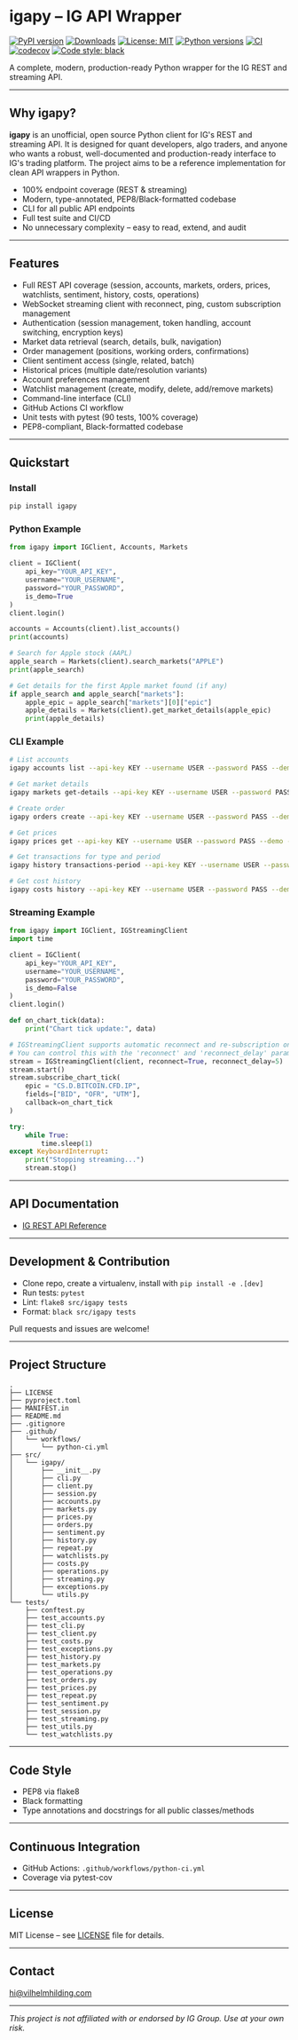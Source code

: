 # igapy – IG API Wrapper

[![PyPI version](https://img.shields.io/pypi/v/igapy.svg)](https://pypi.org/project/igapy)
[![Downloads](https://static.pepy.tech/badge/igapy)](https://pepy.tech/project/igapy)
[![License: MIT](https://img.shields.io/badge/License-MIT-yellow.svg)](LICENSE)
[![Python versions](https://img.shields.io/pypi/pyversions/igapy.svg)](https://pypi.org/project/igapy)
[![CI](https://github.com/vilhelmhilding/igapy/actions/workflows/python-ci.yml/badge.svg)](https://github.com/vilhelmhilding/igapy/actions)
[![codecov](https://codecov.io/gh/vilhelmhilding/igapy/branch/main/graph/badge.svg)](https://codecov.io/gh/vilhelmhilding/igapy)
[![Code style: black](https://img.shields.io/badge/code%20style-black-000000.svg)](https://github.com/psf/black)

A complete, modern, production-ready Python wrapper for the IG REST and streaming API.

---

## Why igapy?

**igapy** is an unofficial, open source Python client for IG's REST and streaming API. It is designed for quant developers, algo traders, and anyone who wants a robust, well-documented and production-ready interface to IG's trading platform. The project aims to be a reference implementation for clean API wrappers in Python.

- 100% endpoint coverage (REST & streaming)
- Modern, type-annotated, PEP8/Black-formatted codebase
- CLI for all public API endpoints
- Full test suite and CI/CD
- No unnecessary complexity – easy to read, extend, and audit

---

## Features

- Full REST API coverage (session, accounts, markets, orders, prices, watchlists, sentiment, history, costs, operations)
- WebSocket streaming client with reconnect, ping, custom subscription management
- Authentication (session management, token handling, account switching, encryption keys)
- Market data retrieval (search, details, bulk, navigation)
- Order management (positions, working orders, confirmations)
- Client sentiment access (single, related, batch)
- Historical prices (multiple date/resolution variants)
- Account preferences management
- Watchlist management (create, modify, delete, add/remove markets)
- Command-line interface (CLI)
- GitHub Actions CI workflow
- Unit tests with pytest (90 tests, 100% coverage)
- PEP8-compliant, Black-formatted codebase

---

## Quickstart

### Install

```bash
pip install igapy
```

### Python Example

```python
from igapy import IGClient, Accounts, Markets

client = IGClient(
    api_key="YOUR_API_KEY",
    username="YOUR_USERNAME",
    password="YOUR_PASSWORD",
    is_demo=True
)
client.login()

accounts = Accounts(client).list_accounts()
print(accounts)

# Search for Apple stock (AAPL)
apple_search = Markets(client).search_markets("APPLE")
print(apple_search)

# Get details for the first Apple market found (if any)
if apple_search and apple_search["markets"]:
    apple_epic = apple_search["markets"][0]["epic"]
    apple_details = Markets(client).get_market_details(apple_epic)
    print(apple_details)
```

### CLI Example

```bash
# List accounts
igapy accounts list --api-key KEY --username USER --password PASS --demo

# Get market details
igapy markets get-details --api-key KEY --username USER --password PASS --demo --epic IX.D.FTSE.DAILY.IP

# Create order
igapy orders create --api-key KEY --username USER --password PASS --demo --order '{"epic":"IX.D.FTSE.DAILY.IP","expiry":"DFB","direction":"BUY","size":1,"orderType":"MARKET","currencyCode":"GBP"}'

# Get prices
igapy prices get --api-key KEY --username USER --password PASS --demo --epic IX.D.FTSE.DAILY.IP

# Get transactions for type and period
igapy history transactions-period --api-key KEY --username USER --password PASS --demo --transaction-type ALL --last-period MONTH

# Get cost history
igapy costs history --api-key KEY --username USER --password PASS --demo --from-date 2024-01-01 --to-date 2024-06-01
```

### Streaming Example

```python
from igapy import IGClient, IGStreamingClient
import time

client = IGClient(
    api_key="YOUR_API_KEY",
    username="YOUR_USERNAME",
    password="YOUR_PASSWORD",
    is_demo=False
)
client.login()

def on_chart_tick(data):
    print("Chart tick update:", data)

# IGStreamingClient supports automatic reconnect and re-subscription on connection loss.
# You can control this with the 'reconnect' and 'reconnect_delay' parameters.
stream = IGStreamingClient(client, reconnect=True, reconnect_delay=5)
stream.start()
stream.subscribe_chart_tick(
    epic = "CS.D.BITCOIN.CFD.IP",
    fields=["BID", "OFR", "UTM"],
    callback=on_chart_tick
)

try:
    while True:
        time.sleep(1)
except KeyboardInterrupt:
    print("Stopping streaming...")
    stream.stop()
```

---

## API Documentation

- [IG REST API Reference](https://labs.ig.com/rest-trading-api-reference.html)

---

## Development & Contribution

- Clone repo, create a virtualenv, install with `pip install -e .[dev]`
- Run tests: `pytest`
- Lint: `flake8 src/igapy tests`
- Format: `black src/igapy tests`

Pull requests and issues are welcome!

---

## Project Structure

```
.
├── LICENSE
├── pyproject.toml
├── MANIFEST.in
├── README.md
├── .gitignore
├── .github/
│   └── workflows/
│       └── python-ci.yml
├── src/
│   └── igapy/
│       ├── __init__.py
│       ├── cli.py
│       ├── client.py
│       ├── session.py
│       ├── accounts.py
│       ├── markets.py
│       ├── prices.py
│       ├── orders.py
│       ├── sentiment.py
│       ├── history.py
│       ├── repeat.py
│       ├── watchlists.py
│       ├── costs.py
│       ├── operations.py
│       ├── streaming.py
│       ├── exceptions.py
│       └── utils.py
└── tests/
    ├── conftest.py
    ├── test_accounts.py
    ├── test_cli.py
    ├── test_client.py
    ├── test_costs.py
    ├── test_exceptions.py
    ├── test_history.py
    ├── test_markets.py
    ├── test_operations.py
    ├── test_orders.py
    ├── test_prices.py
    ├── test_repeat.py
    ├── test_sentiment.py
    ├── test_session.py
    ├── test_streaming.py
    ├── test_utils.py
    └── test_watchlists.py
```

---

## Code Style

- PEP8 via flake8
- Black formatting
- Type annotations and docstrings for all public classes/methods

---

## Continuous Integration

- GitHub Actions: `.github/workflows/python-ci.yml`
- Coverage via pytest-cov

---

## License

MIT License – see [LICENSE](LICENSE) file for details.

---

## Contact

hi@vilhelmhilding.com

---

*This project is not affiliated with or endorsed by IG Group. Use at your own risk.*